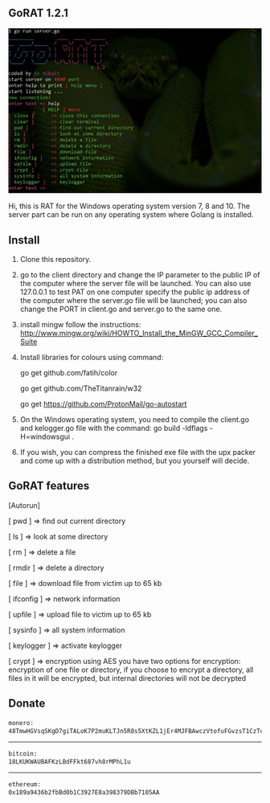 ## GoRAT 1.2.1
![alt text](prew.jpg)

Hi, this is RAT for the Windows operating system version 7, 8 and 10. 
The server part can be run on any operating system where Golang is installed.

## Install
1. Clone this repository.
2. go to the client directory and change the IP parameter to the public IP of the computer where the server file will be launched.
You can also use 127.0.0.1 to test PAT on one computer specify the public ip address of the computer where the server.go file will be launched;
you can also change the PORT in client.go and server.go to the same one.
3. install mingw follow the instructions: http://www.mingw.org/wiki/HOWTO_Install_the_MinGW_GCC_Compiler_Suite
4. Install libraries for colours using command:

   go get github.com/fatih/color

   go get github.com/TheTitanrain/w32
   
   go get https://github.com/ProtonMail/go-autostart

 5. On the Windows operating system, you need to compile the client.go and kelogger.go file with the command: go build -ldflags -H=windowsgui .
 6. If you wish, you can compress the finished exe file with the upx packer and come up with a distribution method, but you yourself will decide.

## GoRAT features
[Autorun]

[ pwd ]       => find out current directory

[ ls ]        => look at some directory

[ rm ]        => delete a file

[ rmdir ]     => delete a directory

[ file ]      => download file from victim up to 65 kb

[ ifconfig ]  => network information

[ upfile ]    => upload file to victim up to 65 kb

[ sysinfo ]   => all system information

[ keylogger ] => activate keylogger

[ crypt ]     => encryption using AES 
you have two options for encryption:
encryption of one file or directory, if you choose to encrypt a directory,
all files in it will be encrypted, but internal directories will not be decrypted

## Donate

    monero: 
    48TmwHGVsqSKgD7giTALoK7P2muKLTJn5R8s5XtKZL1jEr4MJFBAwczVtofuFGvzsT1CzTcFXotwZCDno1UsskqFFZe9wVC
***
    bitcoin:
    18LKUKWAUBAFKzLBdFFkt687vh8rMPhL1u
***
    ethereum:
    0x189a9436b2fbBd0b1C3927E8a398379DBb7105AA
